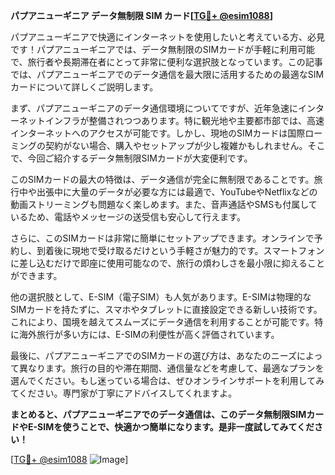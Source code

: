 **パプアニューギニア データ無制限 SIM カード[[TG💪+ @esim1088](https://t.me/s/esim1088)]**

パプアニューギニアで快適にインターネットを使用したいと考えている方、必見です！パプアニューギニアでは、データ無制限のSIMカードが手軽に利用可能で、旅行者や長期滞在者にとって非常に便利な選択肢となっています。この記事では、パプアニューギニアでのデータ通信を最大限に活用するための最適なSIMカードについて詳しくご説明します。

まず、パプアニューギニアのデータ通信環境についてですが、近年急速にインターネットインフラが整備されつつあります。特に観光地や主要都市部では、高速インターネットへのアクセスが可能です。しかし、現地のSIMカードは国際ローミングの契約がない場合、購入やセットアップが少し複雑かもしれません。そこで、今回ご紹介するデータ無制限SIMカードが大変便利です。

このSIMカードの最大の特徴は、データ通信が完全に無制限であることです。旅行中や出張中に大量のデータが必要な方には最適で、YouTubeやNetflixなどの動画ストリーミングも問題なく楽しめます。また、音声通話やSMSも付属しているため、電話やメッセージの送受信も安心して行えます。

さらに、このSIMカードは非常に簡単にセットアップできます。オンラインで予約し、到着後に現地で受け取るだけという手軽さが魅力的です。スマートフォンに差し込むだけで即座に使用可能なので、旅行の煩わしさを最小限に抑えることができます。

他の選択肢として、E-SIM（電子SIM）も人気があります。E-SIMは物理的なSIMカードを持たずに、スマホやタブレットに直接設定できる新しい技術です。これにより、国境を越えてスムーズにデータ通信を利用することが可能です。特に海外旅行が多い方には、E-SIMの利便性が高く評価されています。

最後に、パプアニューギニアでのSIMカードの選び方は、あなたのニーズによって異なります。旅行の目的や滞在期間、通信量などを考慮して、最適なプランを選んでください。もし迷っている場合は、ぜひオンラインサポートを利用してみてください。専門家が丁寧にアドバイスしてくれますよ。

**まとめると、パプアニューギニアでのデータ通信は、このデータ無制限SIMカードやE-SIMを使うことで、快適かつ簡単になります。是非一度試してみてください！**

[[TG💪+ @esim1088](https://t.me/s/esim1088) ![Image](https://i.postimg.cc/Y0z9fWf4/image.png)]